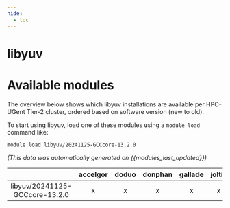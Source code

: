 ```yaml
---
hide:
  - toc
---
```


libyuv
======

# Available modules


The overview below shows which libyuv installations are available per HPC-UGent Tier-2 cluster, ordered based on software version (new to old).

To start using libyuv, load one of these modules using a `module load` command like:

```shell
module load libyuv/20241125-GCCcore-13.2.0
```

*(This data was automatically generated on {{modules_last_updated}})*  

| |accelgor|doduo|donphan|gallade|joltik|shinx|
| :---: | :---: | :---: | :---: | :---: | :---: | :---: |
|libyuv/20241125-GCCcore-13.2.0|x|x|x|x|x|x|
